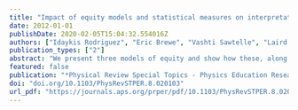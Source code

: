 ```yaml
---
title: "Impact of equity models and statistical measures on interpretations of educational reform"
date: 2012-01-01
publishDate: 2020-02-05T15:04:32.554016Z
authors: ["Idaykis Rodriguez", "Eric Brewe", "Vashti Sawtelle", "Laird H. Kramer"]
publication_types: ["2"]
abstract: "We present three models of equity and show how these, along with the statistical measures used to evaluate results, impact interpretation of equity in education reform. Equity can be defined and interpreted in many ways. Most equity education reform research strives to achieve equity by closing achievement gaps between groups. An example is given by the study by Lorenzo et al. that shows that interactive engagement methods lead to increased gender equity. In this paper, we reexamine the results of Lorenzo et al. through three models of equity. We find that interpretation of the results strongly depends on the model of equity chosen. Further, we argue that researchers must explicitly state their model of equity as well as use effect size measurements to promote clarity in education reform."
featured: false
publication: "*Physical Review Special Topics - Physics Education Research*"
doi: "doi.org/10.1103/PhysRevSTPER.8.020103"
url_pdf: "https://journals.aps.org/prper/pdf/10.1103/PhysRevSTPER.8.020103"
---
```


